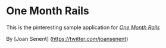# One Month Rails

This is the pinteresting sample application for
[*One Month Rails*](http://onemonthrails.com)

By [Joan Senent] (https://twitter.com/joansenent)
